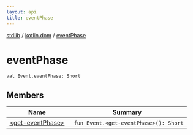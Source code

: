 ```yaml
---
layout: api
title: eventPhase
---
```

[stdlib](../../index.html) / [kotlin.dom](../index.html) / [eventPhase](index.html)

# eventPhase

```
val Event.eventPhase: Short
```
## Members
| Name | Summary |
|------|---------|
|[&lt;get-eventPhase&gt;](_get-eventPhase_.html)|&nbsp;&nbsp;`fun Event.<get-eventPhase>(): Short`<br>|
